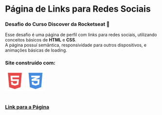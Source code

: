 # Página de Links para Redes Sociais
### Desafio do Curso Discover da Rocketseat 🚀
Esse desafio é uma página de perfil com links para redes sociais, utilizando conceitos básicos de **HTML** e **CSS**. <br/>
A página possuí semântica, responsividade para outros dispositivos, e animações básicas de loading.
### Site construído com:
<div>
<img src="https://github.com/luca-merighi/luca-merighi/blob/main/GHIcons/html.png?raw=true">
<img src="https://github.com/luca-merighi/luca-merighi/blob/main/GHIcons/css.png?raw=true">
</div>
<br/>

### [Link para a Página]()
